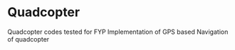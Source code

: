 Quadcopter
==========

Quadcopter codes tested for FYP Implementation of GPS based Navigation of quadcopter
